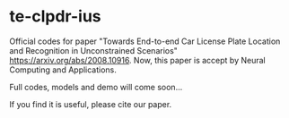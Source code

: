 # te-clpdr-ius

Official codes for paper "Towards End-to-end Car License Plate Location and Recognition in Unconstrained Scenarios"  https://arxiv.org/abs/2008.10916. Now, this paper is accept by Neural Computing and Applications.


Full codes, models and demo will come soon...

If you find it is useful, please cite our paper.
